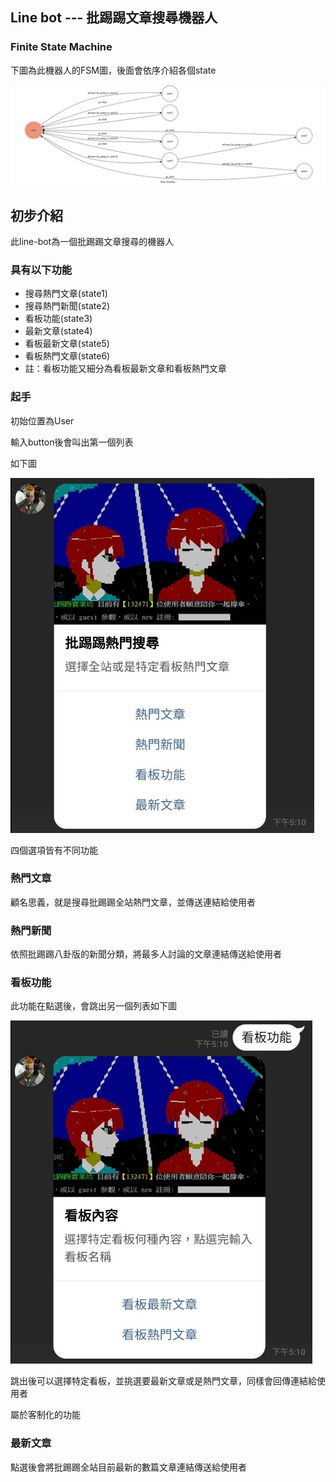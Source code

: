## Line bot --- 批踢踢文章搜尋機器人

### Finite State Machine

下圖為此機器人的FSM圖，後面會依序介紹各個state

![fsm](./img/show-fsm.jpg)

## 初步介紹

此line-bot為一個批踢踢文章搜尋的機器人

### 具有以下功能
* 搜尋熱門文章(state1)
* 搜尋熱門新聞(state2)
* 看板功能(state3)
* 最新文章(state4)
* 看板最新文章(state5)
* 看板熱門文章(state6)
* 註：看板功能又細分為看板最新文章和看板熱門文章

### 起手

初始位置為User

輸入button後會叫出第一個列表

如下圖

![button1](./img/button1.jpg)

四個選項皆有不同功能

### 熱門文章

顧名思義，就是搜尋批踢踢全站熱門文章，並傳送連結給使用者

### 熱門新聞

依照批踢踢八卦版的新聞分類，將最多人討論的文章連結傳送給使用者

### 看板功能

此功能在點選後，會跳出另一個列表如下圖

![button2](./img/button2.jpg)

跳出後可以選擇特定看板，並挑選要最新文章或是熱門文章，同樣會回傳連結給使用者

屬於客制化的功能

### 最新文章

點選後會將批踢踢全站目前最新的數篇文章連結傳送給使用者
